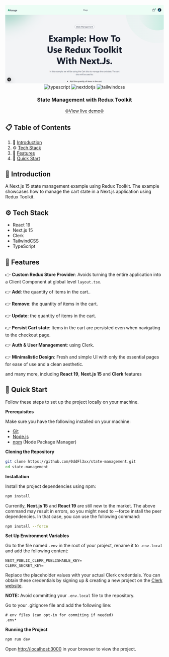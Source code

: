 <div align="center">
<br/>
<img src="./public/app.png" alt="Project banner" />
<br/>
  <div>
    <img src="https://img.shields.io/badge/-Typescript-black?style=for-the-badge&logoColor=white&logo=react&color=3178C6" alt="typescript" />
    <img src="https://img.shields.io/badge/-Next_JS-black?style=for-the-badge&logoColor=white&logo=nextdotjs&color=000000" alt="nextdotjs" />
    <img src="https://img.shields.io/badge/-Tailwind_CSS-black?style=for-the-badge&logoColor=white&logo=tailwindcss&color=06B6D4" alt="tailwindcss" />

  </div>

<h3 align="center">State Management with Redux Toolkit</h3>

<div align="center">
  <a href="https://state-management-kappa.vercel.app/">🌐View live demo🌐</a>
</div>
  
</div>

## 📋 <a name="table">Table of Contents</a>

1. 🤖 [Introduction](#introduction)
2. ⚙️ [Tech Stack](#tech-stack)
3. 🔋 [Features](#features)
4. 🤸 [Quick Start](#quick-start)



## <a name="introduction">🤖 Introduction</a>

A Next.js 15 state management example using Redux Toolkit. The example showcases how to manage the cart state in a Next.js application using Redux Toolkit.


## <a name="tech-stack">⚙️ Tech Stack</a>

- React 19
- Next.js 15
- Clerk
- TailwindCSS
- TypeScript

## <a name="features">🔋 Features</a>

👉 **Custom Redux Store Provider**: Avoids turning the entire application into a Client Component at global level `layout.tsx`.

👉 **Add**: the quantity of items in the cart..

👉 **Remove**: the quantity of items in the cart.

👉 **Update**: the quantity of items in the cart.

👉 **Persist Cart state**: Items in the cart are persisted even when navigating to the checkout page.

👉 **Auth & User Management**: using Clerk.

👉 **Minimalistic Design**: Fresh and simple UI with only the essential pages for ease of use and a clean aesthetic.

and many more, including **React 19**, **Next.js 15** and **Clerk** features 

## <a name="quick-start">🤸 Quick Start</a>

Follow these steps to set up the project locally on your machine.

**Prerequisites**

Make sure you have the following installed on your machine:

- [Git](https://git-scm.com/)
- [Node.js](https://nodejs.org/en)
- [npm](https://www.npmjs.com/) (Node Package Manager)

**Cloning the Repository**

```bash
git clone https://github.com/0ddFl3xx/state-management.git
cd state-management
```

**Installation**

Install the project dependencies using npm:

```bash
npm install 
```

Currently, **Next.js 15** and **React 19** are still new to the market. The above command may result in errors, so you might need to --force install the peer dependencies. In that case, you can use the following command:

```bash
npm install --force
```

**Set Up Environment Variables**

Go to the file named `.env` in the root of your project, rename it to `.env.local` and add the following content:

```env
NEXT_PUBLIC_CLERK_PUBLISHABLE_KEY=
CLERK_SECRET_KEY=
```

Replace the placeholder values with your actual Clerk credentials. You can obtain these credentials by signing up & creating a new project on the [Clerk website](https://clerk.com/).

**NOTE:** Avoid committing your `.env.local` file to the repository.

Go to your .gitignore file and add the following line:

```env
# env files (can opt-in for commiting if needed)
.env*
```

**Running the Project**

```bash
npm run dev
```

Open [http://localhost:3000](http://localhost:3000) in your browser to view the project.

